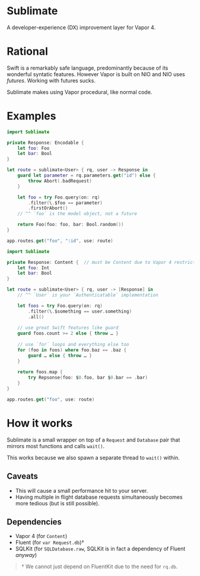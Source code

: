 # Sublimate

A developer-experience (DX) improvement layer for Vapor 4.

# Rational

Swift is a remarkably safe language, predominantly because of its wonderful syntatic features.
However Vapor is built on NIO and NIO uses *futures*. Working with futures sucks.

Sublimate makes using Vapor procedural, like normal code.

# Examples

```swift
import Sublimate

private Response: Encodable {
    let foo: Foo
    let bar: Bool
}

let route = sublimate<User> { rq, user -> Response in
    guard let parameter = rq.parameters.get("id") else {
        throw Abort(.badRequest)
    }

    let foo = try Foo.query(on: rq)
        .filter(\.$foo == parameter)
        .firstOrAbort()
    // ^^ `foo` is the model object, not a future

    return Foo(foo: foo, bar: Bool.random())
}

app.routes.get("foo", ":id", use: route)
```

```swift
import Sublimate

private Response: Content {  // must be Content due to Vapor 4 restriction on returning Arrays
    let foo: Int
    let bar: Bool
}

let route = sublimate<User> { rq, user -> [Response] in
    // ^^ `User` is your `Authenticatable` implementation

    let foos = try Foo.query(on: rq)
        .filter(\.$something == user.something)
        .all()
        
    // use great Swift features like guard
    guard foos.count >= 2 else { throw … }
    
    // use `for` loops and everything else too
    for (foo in foos) where foo.baz == .baz {
        guard … else { throw … }
    }
    
    return foos.map {
        try Repsonse(foo: $0.foo, bar $0.bar == .bar)
    }
}

app.routes.get("foo", use: route)
```

# How it works

Sublimate is a small wrapper on top of a `Request` and `Database` pair that mirrors most functions
and calls `wait()`.

This works because we also spawn a separate thread to `wait()` within.

## Caveats

* This will cause a small performance hit to your server.
* Having multiple in flight database requests simultaneously becomes more tedious (but is still possible).

## Dependencies

* Vapor 4 (for `Content`)
* Fluent (for `var Request.db`)†
* SQLKit (for `SQLDatabase.raw`, SQLKit is in fact a dependency of Fluent *anyway*)

> † We cannot just depend on FluentKit due to the need for `rq.db`.
